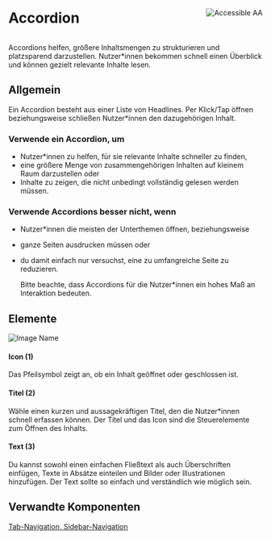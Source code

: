 <div style="display: inline-flex; align-items: center; justify-content: space-between; width: 100%;">
    <h1>Accordion</h1>
    <img src="assets/aa.png" alt="Accessible AA" />
</div>

Accordions helfen, größere Inhaltsmengen zu strukturieren und platzsparend darzustellen. Nutzer\*innen bekommen schnell einen Überblick und können gezielt relevante Inhalte lesen.

## Allgemein

Ein Accordion besteht aus einer Liste von Headlines. Per Klick/Tap öffnen beziehungsweise schließen Nutzer\*innen den dazugehörigen Inhalt.

### Verwende ein Accordion, um

- Nutzer\*innen zu helfen, für sie relevante Inhalte schneller zu finden,
- eine größere Menge von zusammengehörigen Inhalten auf kleinem Raum darzustellen oder
- Inhalte zu zeigen, die nicht unbedingt vollständig gelesen werden müssen.

### Verwende Accordions besser nicht, wenn

- Nutzer\*innen die meisten der Unterthemen öffnen, beziehungsweise
- ganze Seiten ausdrucken müssen oder
- du damit einfach nur versuchst, eine zu umfangreiche Seite zu reduzieren.

  Bitte beachte, dass Accordions für die Nutzer\*innen ein hohes Maß an Interaktion bedeuten.

## Elemente

![Image Name](assets/3_components/accordion/accordion.png)

#### Icon (1)

Das Pfeilsymbol zeigt an, ob ein Inhalt geöffnet oder geschlossen ist.

#### Titel (2)

Wähle einen kurzen und aussagekräftigen Titel, den die Nutzer\*innen schnell erfassen können. Der Titel und das Icon sind die Steuerelemente zum Öffnen des Inhalts.

#### Text (3)

Du kannst sowohl einen einfachen Fließtext als auch Überschriften einfügen, Texte in Absätze einteilen und Bilder oder Illustrationen hinzufügen. Der Text sollte so einfach und verständlich wie möglich sein.

## Verwandte Komponenten

[Tab-Navigation, ](?path=/usage/components-tab-navigation--text-icon)
[Sidebar-Navigation ](?path=/usage/components-sidebar-navigation--standard)
